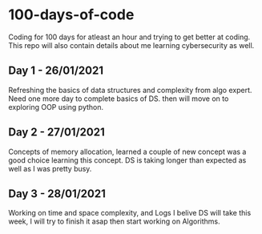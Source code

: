 # 100-days-of-code
Coding for 100 days for atleast an hour and trying to get better at coding. <br>
This repo will also contain details about me learning cybersecurity as well.
## Day 1 - 26/01/2021
Refreshing the basics of data structures and complexity from algo expert. Need one more day to complete basics of DS. then will move on to exploring OOP using python.
## Day 2 - 27/01/2021
Concepts of memory allocation, learned a couple of new concept was a good choice learning this concept. DS is taking longer than expected as well as I was pretty busy.
## Day 3 - 28/01/2021
Working on time and space complexity, and Logs I belive DS will take this week, I will try to finish it asap then start working on Algorithms. 
